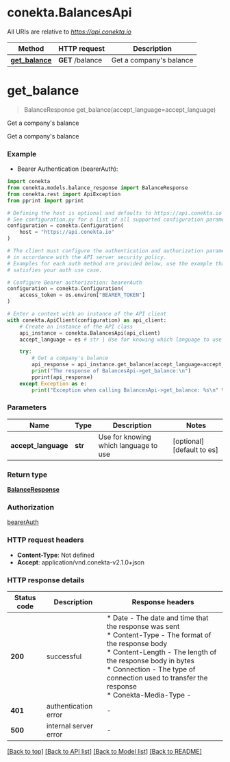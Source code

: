 # conekta.BalancesApi

All URIs are relative to *https://api.conekta.io*

Method | HTTP request | Description
------------- | ------------- | -------------
[**get_balance**](BalancesApi.md#get_balance) | **GET** /balance | Get a company&#39;s balance


# **get_balance**
> BalanceResponse get_balance(accept_language=accept_language)

Get a company's balance

Get a company's balance

### Example

* Bearer Authentication (bearerAuth):

```python
import conekta
from conekta.models.balance_response import BalanceResponse
from conekta.rest import ApiException
from pprint import pprint

# Defining the host is optional and defaults to https://api.conekta.io
# See configuration.py for a list of all supported configuration parameters.
configuration = conekta.Configuration(
    host = "https://api.conekta.io"
)

# The client must configure the authentication and authorization parameters
# in accordance with the API server security policy.
# Examples for each auth method are provided below, use the example that
# satisfies your auth use case.

# Configure Bearer authorization: bearerAuth
configuration = conekta.Configuration(
    access_token = os.environ["BEARER_TOKEN"]
)

# Enter a context with an instance of the API client
with conekta.ApiClient(configuration) as api_client:
    # Create an instance of the API class
    api_instance = conekta.BalancesApi(api_client)
    accept_language = es # str | Use for knowing which language to use (optional) (default to es)

    try:
        # Get a company's balance
        api_response = api_instance.get_balance(accept_language=accept_language)
        print("The response of BalancesApi->get_balance:\n")
        pprint(api_response)
    except Exception as e:
        print("Exception when calling BalancesApi->get_balance: %s\n" % e)
```



### Parameters


Name | Type | Description  | Notes
------------- | ------------- | ------------- | -------------
 **accept_language** | **str**| Use for knowing which language to use | [optional] [default to es]

### Return type

[**BalanceResponse**](BalanceResponse.md)

### Authorization

[bearerAuth](../README.md#bearerAuth)

### HTTP request headers

 - **Content-Type**: Not defined
 - **Accept**: application/vnd.conekta-v2.1.0+json

### HTTP response details

| Status code | Description | Response headers |
|-------------|-------------|------------------|
**200** | successful |  * Date - The date and time that the response was sent <br>  * Content-Type - The format of the response body <br>  * Content-Length - The length of the response body in bytes <br>  * Connection - The type of connection used to transfer the response <br>  * Conekta-Media-Type -  <br>  |
**401** | authentication error |  -  |
**500** | internal server error |  -  |

[[Back to top]](#) [[Back to API list]](../README.md#documentation-for-api-endpoints) [[Back to Model list]](../README.md#documentation-for-models) [[Back to README]](../README.md)

